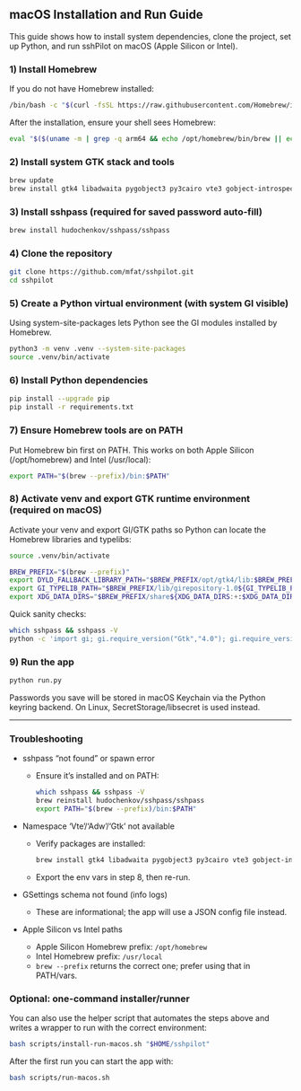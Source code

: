 ## macOS Installation and Run Guide

This guide shows how to install system dependencies, clone the project, set up Python, and run sshPilot on macOS (Apple Silicon or Intel).

### 1) Install Homebrew

If you do not have Homebrew installed:

```bash
/bin/bash -c "$(curl -fsSL https://raw.githubusercontent.com/Homebrew/install/HEAD/install.sh)"
```

After the installation, ensure your shell sees Homebrew:

```bash
eval "$($(uname -m | grep -q arm64 && echo /opt/homebrew/bin/brew || echo /usr/local/bin/brew) shellenv)"
```

### 2) Install system GTK stack and tools

```bash
brew update
brew install gtk4 libadwaita pygobject3 py3cairo vte3 gobject-introspection adwaita-icon-theme pkg-config glib graphene icu4c
```

### 3) Install sshpass (required for saved password auto-fill)

```bash
brew install hudochenkov/sshpass/sshpass
```

### 4) Clone the repository

```bash
git clone https://github.com/mfat/sshpilot.git
cd sshpilot
```

### 5) Create a Python virtual environment (with system GI visible)

Using system-site-packages lets Python see the GI modules installed by Homebrew.

```bash
python3 -m venv .venv --system-site-packages
source .venv/bin/activate
```

### 6) Install Python dependencies

```bash
pip install --upgrade pip
pip install -r requirements.txt
```

### 7) Ensure Homebrew tools are on PATH

Put Homebrew bin first on PATH. This works on both Apple Silicon (/opt/homebrew) and Intel (/usr/local):

```bash
export PATH="$(brew --prefix)/bin:$PATH"
```

### 8) Activate venv and export GTK runtime environment (required on macOS)

Activate your venv and export GI/GTK paths so Python can locate the Homebrew libraries and typelibs:

```bash
source .venv/bin/activate

BREW_PREFIX="$(brew --prefix)"
export DYLD_FALLBACK_LIBRARY_PATH="$BREW_PREFIX/opt/gtk4/lib:$BREW_PREFIX/opt/glib/lib:$BREW_PREFIX/opt/vte3/lib:$BREW_PREFIX/opt/icu4c/lib:$BREW_PREFIX/opt/graphene/lib:$BREW_PREFIX/lib${DYLD_FALLBACK_LIBRARY_PATH:+:$DYLD_FALLBACK_LIBRARY_PATH}"
export GI_TYPELIB_PATH="$BREW_PREFIX/lib/girepository-1.0${GI_TYPELIB_PATH:+:$GI_TYPELIB_PATH}"
export XDG_DATA_DIRS="$BREW_PREFIX/share${XDG_DATA_DIRS:+:$XDG_DATA_DIRS}"
```

Quick sanity checks:

```bash
which sshpass && sshpass -V
python -c 'import gi; gi.require_version("Gtk","4.0"); gi.require_version("Adw","1"); gi.require_version("Vte","3.91"); from gi.repository import Gtk,Adw,Vte; import paramiko, cryptography, keyring; print("Environment OK")'
```

### 9) Run the app

```bash
python run.py
```

Passwords you save will be stored in macOS Keychain via the Python keyring backend. On Linux, SecretStorage/libsecret is used instead.

---

### Troubleshooting

- sshpass “not found” or spawn error
  - Ensure it’s installed and on PATH:
    ```bash
    which sshpass && sshpass -V
    brew reinstall hudochenkov/sshpass/sshpass
    export PATH="$(brew --prefix)/bin:$PATH"
    ```

- Namespace ‘Vte’/‘Adw’/‘Gtk’ not available
  - Verify packages are installed:
    ```bash
    brew install gtk4 libadwaita pygobject3 py3cairo vte3 gobject-introspection
    ```
  - Export the env vars in step 8, then re-run.

- GSettings schema not found (info logs)
  - These are informational; the app will use a JSON config file instead.

- Apple Silicon vs Intel paths
  - Apple Silicon Homebrew prefix: `/opt/homebrew`
  - Intel Homebrew prefix: `/usr/local`
  - `brew --prefix` returns the correct one; prefer using that in PATH/vars.

### Optional: one-command installer/runner

You can also use the helper script that automates the steps above and writes a wrapper to run with the correct environment:

```bash
bash scripts/install-run-macos.sh "$HOME/sshpilot"
```

After the first run you can start the app with:

```bash
bash scripts/run-macos.sh
```


